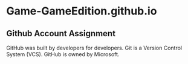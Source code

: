 # Game-GameEdition.github.io
## Github Account Assignment

GitHub was built by developers for developers.
Git is a Version Control System (VCS).
GitHub is owned by Microsoft.

